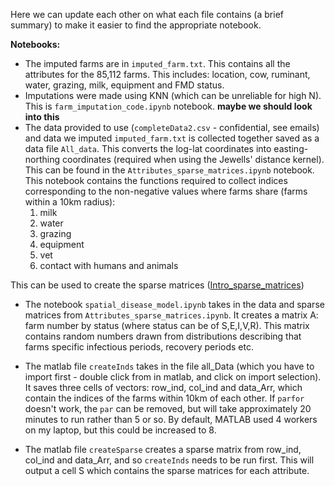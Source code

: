 Here we can update each other on what each file contains (a brief summary) to make it easier to find the appropriate notebook.

**Notebooks:**
- The imputed farms are in `imputed_farm.txt`. This contains all the attributes for the 85,112 farms. This includes: location, cow, ruminant, water, grazing, milk, equipment and FMD status.
- Imputations were made using KNN (which can be unreliable for high N). This is `farm_imputation_code.ipynb` notebook. **maybe we should look into this**
- The data provided to use (`completeData2.csv` - confidential, see emails) and data we imputed `imputed_farm.txt` is collected together saved as a data file `All_data`. This converts the log-lat coordinates into easting-northing coordinates (required when using the Jewells' distance kernel). This can be found in the `Attributes_sparse_matrices.ipynb` notebook. This notebook contains the functions required to collect indices corresponding to the non-negative values where farms share (farms within a 10km radius): 
    1. milk
    2. water
    3. grazing
    4. equipment
    5. vet
    6. contact with humans and animals
    
This can be used to create the sparse matrices ([Intro_sparse_matrices](https://cmdlinetips.com/2018/03/sparse-matrices-in-python-with-scipy/))

- The notebook `spatial_disease_model.ipynb` takes in the data and sparse matrices from `Attributes_sparse_matrices.ipynb`. It creates a matrix A: farm number by status (where status can be of S,E,I,V,R). This matrix contains random numbers drawn from distributions describing that farms specific infectious periods, recovery periods etc. 

- The matlab file `createInds` takes in the file all_Data (which you have to import first - double click from in matlab, and click on import selection). It saves three cells of vectors: row_ind, col_ind and data_Arr, which contain the indices of the farms within 10km of each other. If `parfor` doesn't work, the `par` can be removed, but will take approximately 20 minutes to run rather than 5 or so. By default, MATLAB used 4 workers on my laptop, but this could be increased to 8.

- The matlab file `createSparse` creates a sparse matrix from row_ind, col_ind and data_Arr, and so `createInds` needs to be run first. This will output a cell S which contains the sparse matrices for each attribute.

